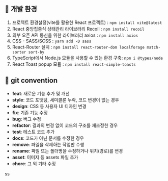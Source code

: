 ## 🥳 개발 환경 

1. 프로젝트 환경설정(vite를 활용한 React 프로젝트) : `npm install vite@latest` <br />
2. React 중앙집중식 상태관리 라이브러리 Recoil : `npm install recoil` <br />
3. 외부 오픈 API 통신을 위한 라이브러리 axios : `npm install axios` <br />
4. CSS - SASS/SCSS : `yarn add -D sass` <br />
5. React-Router 설치 : `npm install react-router-dom localforage match-sorter sort-by` <br />
6. TypeScript에서 Node.js 모듈을 사용할 수 있는 환경 구축: `npm i @types/node` <br />
7. React Toast popup 모듈 : `npm install react-simple-toasts` <br />

## 🔨 git convention 

- **feat**: 새로운 기능 추가 및 개선
- **style**: 코드 포맷팅, 세미콜론 누락, 코드 변경이 없는 경우
- **design**: CSS 등 사용자 UI 디자인 변경
- **fix**: 기존 기능 수정
- **bug**: 버그 수정
- **refactor**: 결과의 변경 없이 코드의 구조를 재조정한 경우
- **test**: 테스트 코드 추가
- **docs**: 코드가 아닌 문서를 수정한 경우
- **remove**: 파일을 삭제하는 작업만 수행
- **rename**: 파일 또는 폴더명을 수정하거나 위치(경로)를 변경
- **asset**: 이미지 등 assets 파일 추가
- **chore**: 그 외 기타 수정

ss